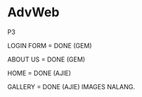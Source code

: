 # AdvWeb
P3 


LOGIN FORM = DONE (GEM)

ABOUT US = DONE (GEM)

HOME = DONE (AJIE)

GALLERY = DONE (AJIE) IMAGES NALANG.
